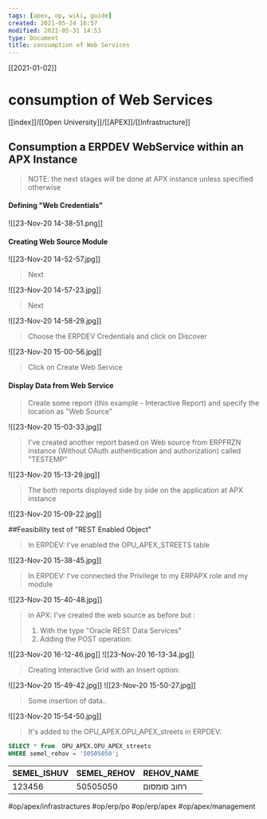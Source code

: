 ```yaml
---
tags: [apex, op, wiki, guide]  
created: 2021-05-24 16:57
modified: 2021-05-31 14:53
type: Document
title: consumption of Web Services
---
```


[[2021-01-02]]
# consumption of Web Services


[[index]]/[[Open University]]/[[APEX]]/[[Infrastructure]]

## Consumption a ERPDEV WebService within an APX Instance
>NOTE: the next stages will be done at APX instance unless specified otherwise

#### Defining "Web Credentials"

![[23-Nov-20 14-38-51.png]]


#### Creating Web Source Module


![[23-Nov-20 14-52-57.jpg]]
>Next

![[23-Nov-20 14-57-23.jpg]]
>Next

![[23-Nov-20 14-58-29.jpg]]
>Choose the ERPDEV Credentials and click on Discover


![[23-Nov-20 15-00-56.jpg]]

>Click on Create Web Service

#### Display Data from Web Service

>Create some report (this example - Interactive Report) and specify the location as "Web Source"

![[23-Nov-20 15-03-33.jpg]]

>I've created another report based on Web source from ERPFRZN instance (Without OAuth authentication and authorization) called "TESTEMP"

![[23-Nov-20 15-13-29.jpg]]
>
>The both reports displayed side by side on the application at APX instance

![[23-Nov-20 15-09-22.jpg]]


##Feasibility test of "REST Enabled Object"

> In ERPDEV: I've enabled the  OPU_APEX_STREETS table

![[23-Nov-20 15-38-45.jpg]]
>In ERPDEV: I've connected the Privilege to my ERPAPX role and my module 

![[23-Nov-20 15-40-48.jpg]]

> in APX:
>  I've created the web source as before but :
>  1. With the type "Oracle REST Data Services"
>  2. Adding the POST operation:

![[23-Nov-20 16-12-46.jpg]]
![[23-Nov-20 16-13-34.jpg]]

> Creating Interactive Grid with an Insert option:

![[23-Nov-20 15-49-42.jpg]]
![[23-Nov-20 15-50-27.jpg]]

>Some insertion of data..

![[23-Nov-20 15-54-50.jpg]]

>It's added to the OPU_APEX.OPU_APEX_streets in ERPDEV:

```sql
SELECT * from  OPU_APEX.OPU_APEX_streets
WHERE semel_rehov = '50505050';
```

| SEMEL_ISHUV	| SEMEL_REHOV |	REHOV_NAME |
|---- 	| ----| ----- | 
|	123456	| 50505050 |	רחוב סומסום | 



#op/apex/infrastractures
#op/erp/po
#op/erp/apex
#op/apex/management